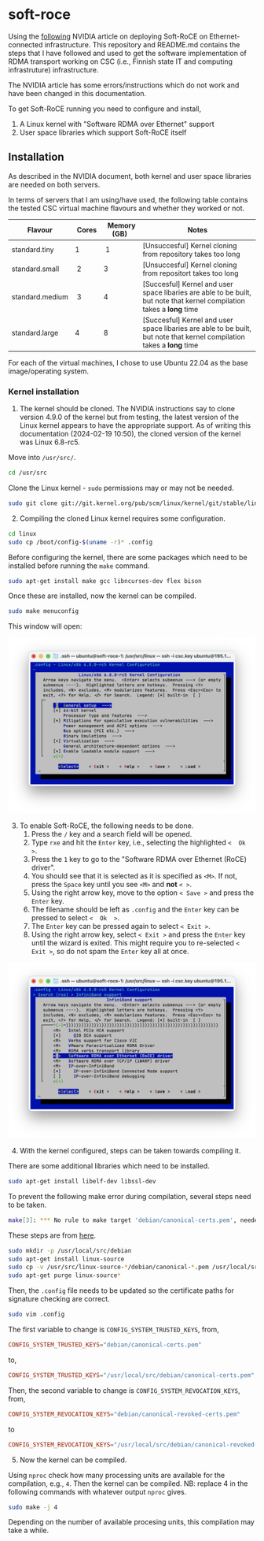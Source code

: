 # soft-roce
Using the [following](https://enterprise-support.nvidia.com/s/article/howto-configure-soft-roce) NVIDIA article on deploying Soft-RoCE on Ethernet-connected infrastructure. This repository and README.md contains the steps that I have followed and used to get the software implementation of RDMA transport working on CSC (i.e., Finnish state IT and computing infrastruture) infrastructure. 

The NVIDIA article has some errors/instructions which do not work and have been changed in this documentation.

To get Soft-RoCE running you need to configure and install,
1. A Linux kernel with "Software RDMA over Ethernet" support
2. User space libraries which support Soft-RoCE itself

## Installation
As described in the NVIDIA document, both kernel and user space libraries are needed on both servers. 

In terms of servers that I am using/have used, the following table contains the tested CSC virtual machine flavours and whether they worked or not. 

| Flavour | Cores |  Memory (GB) | Notes |
|---|---|---|---|
| standard.tiny | 1 | 1 | [Unsuccesful] Kernel cloning from repository takes too long |
| standard.small | 2 | 3 | [Unsuccesful] Kernel cloning from repositort takes too long |
| standard.medium | 3 | 4 | [Succesful] Kernel and user space libaries are able to be built, but note that kernel compilation takes a **long** time |
| standard.large | 4 | 8 | [Succesful] Kernel and user space libaries are able to be built, but note that kernel compilation takes a **long** time |

For each of the virtual machines, I chose to use Ubuntu 22.04 as the base image/operating system.

### Kernel installation
1. The kernel should be cloned. The NVIDIA instructions say to clone version 4.9.0 of the kernel but from testing, the latest version of the Linux kernel appears to have the appropriate support. As of writing this documentation (2024-02-19 10:50), the cloned version of the kernel was Linux 6.8-rc5.

Move into `/usr/src/`.

```sh
cd /usr/src
```

Clone the Linux kernel - `sudo` permissions may or may not be needed.

```sh
sudo git clone git://git.kernel.org/pub/scm/linux/kernel/git/stable/linux-stable.git linux
```

2. Compiling the cloned Linux kernel requires some configuration.

```sh
cd linux
sudo cp /boot/config-$(uname -r)* .config
```

Before configuring the kernel, there are some packages which need to be installed before running the `make` command. 

```sh
sudo apt-get install make gcc libncurses-dev flex bison
```

Once these are installed, now the kernel can be compiled.

```sh
sudo make menuconfig
```

This window will open:

![kernel configuration window](images/kernel_configuration1.png)

3. To enable Soft-RoCE, the following needs to be done.
    1. Press the `/` key and a search field will be opened.
    2. Type `rxe` and hit the `Enter` key, i.e., selecting the highlighted `<  Ok  >`.
    3. Press the `1` key to go to the "Software RDMA over Ethernet (RoCE) driver".
    4. You should see that it is selected as it is specified as `<M>`. If not, press the `Space` key until you see `<M>` and **not** `< >`.
    5. Using the right arrow key, move to the option `< Save >` and press the `Enter` key.
    6. The filename should be left as `.config` and the `Enter` key can be pressed to select `<  Ok  >`.
    7. The `Enter` key can be pressed again to select `< Exit >`.
    8. Using the right arrow key, select `< Exit >` and press the `Enter` key until the wizard is exited. This might require you to re-selected `< Exit >`, so do not spam the `Enter` key all at once. 

![kernel configuration window with Soft-RoCE driver selected](images/kernel_configuration2.png)

4. With the kernel configured, steps can be taken towards compiling it. 

There are some additional libraries which need to be installed.

```sh
sudo apt-get install libelf-dev libssl-dev
```

To prevent the following make error during compilation, several steps need to be taken.

```sh
make[3]: *** No rule to make target 'debian/canonical-certs.pem', needed by 'certs/x509_certificate_list'.  Stop.
```

These steps are from [here](https://stackoverflow.com/questions/67670169/compiling-kernel-gives-error-no-rule-to-make-target-debian-certs-debian-uefi-ce). 

```sh 
sudo mkdir -p /usr/local/src/debian
sudo apt-get install linux-source
sudo cp -v /usr/src/linux-source-*/debian/canonical-*.pem /usr/local/src/debian/
sudo apt-get purge linux-source*
```

Then, the `.config` file needs to be updated so the certificate paths for signature checking are correct.
```sh
sudo vim .config
```

The first variable to change is `CONFIG_SYSTEM_TRUSTED_KEYS`, from,
```conf
CONFIG_SYSTEM_TRUSTED_KEYS="debian/canonical-certs.pem"
```

to, 
```conf
CONFIG_SYSTEM_TRUSTED_KEYS="/usr/local/src/debian/canonical-certs.pem"
```

Then, the second variable to change is `CONFIG_SYSTEM_REVOCATION_KEYS`, from, 
```conf
CONFIG_SYSTEM_REVOCATION_KEYS="debian/canonical-revoked-certs.pem"
```

to
```conf
CONFIG_SYSTEM_REVOCATION_KEYS="/usr/local/src/debian/canonical-revoked-certs.pem"
```

5. Now the kernel can be compiled. 

Using `nproc` check how many processing units are available for the compilation, e.g., `4`. Then the kernel can be compiled. NB: replace 4 in the following commands with whatever output `nproc` gives. 

```sh
sudo make -j 4
```

Depending on the number of available procesing units, this compilation may take a while. 
